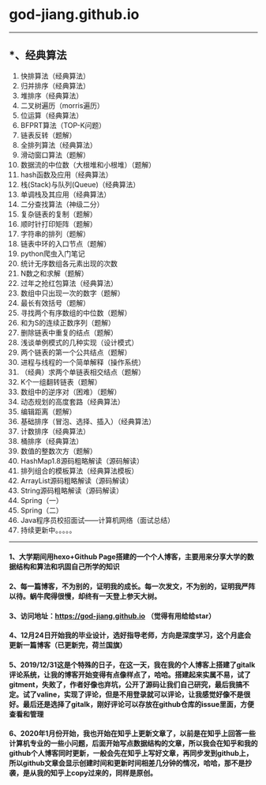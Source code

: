 # god-jiang.github.io

------



## *、经典算法

1. 快排算法（经典算法）
2. 归并排序（经典算法）
3. 堆排序（经典算法）
4. 二叉树遍历（morris遍历）
5. 位运算（经典算法）
6. BFPRT算法（TOP-K问题）
7. 链表反转（题解）
8. 全排列算法（经典算法）
9. 滑动窗口算法（题解）
10. 数据流的中位数（大根堆和小根堆）（题解）
11. hash函数及应用（经典算法）
12. 栈(Stack)与队列(Queue)（经典算法）
13. 单调栈及其应用（经典算法）
14. 二分查找算法（神级二分）
15. 复杂链表的复制（题解）
16. 顺时针打印矩阵（题解）
17. 字符串的排列（题解）
18. 链表中环的入口节点（题解）
19. python爬虫入门笔记
20. 统计无序数组各元素出现的次数
21. N数之和求解（题解）
22. 过年之抢红包算法（经典算法）
23. 数组中只出现一次的数字（题解）
24. 最长有效括号（题解）
25. 寻找两个有序数组的中位数（题解）
26. 和为S的连续正数序列（题解）
27. 删除链表中重复的结点（题解）
28. 浅谈单例模式的几种实现（设计模式）
29. 两个链表的第一个公共结点（题解）
30. 进程与线程的一个简单解释（操作系统）
31. （经典）求两个单链表相交结点（题解）
32. K个一组翻转链表（题解）
33. 数组中的逆序对（困难）（题解）
34. 动态规划的高度套路（经典算法）
35. 编辑距离（题解）
36. 基础排序（冒泡、选择、插入）（经典算法）
37. 计数排序（经典算法）
38. 桶排序（经典算法）
39. 数值的整数次方（题解）
40. HashMap1.8源码粗略解读（源码解读）
41. 排列组合的模板算法（经典算法模板）
42. ArrayList源码粗略解读（源码解读）
43. String源码粗略解读（源码解读）
44. Spring（一）
45. Spring（二）
46. Java程序员校招面试——计算机网络（面试总结）
47. 持续更新中。。。。。

------



#### 1、大学期间用hexo+Github Page搭建的一个个人博客，主要用来分享大学的数据结构和算法和巩固自己所学的知识



#### 2、每一篇博客，不为别的，证明我的成长。每一次发文，不为别的，证明我严阵以待。蜗牛爬得很慢，却终有一天登上参天大树。



#### 3、访问地址：https://god-jiang.github.io  （觉得有用给给star）



#### 4、12月24日开始我的毕业设计，选好指导老师，方向是深度学习，这个月底会更新一篇博客（已更新完，荷兰国旗）



#### 5、2019/12/31这是个特殊的日子，在这一天，我在我的个人博客上搭建了gitalk评论系统，让我的博客开始变得有点像样点了，哈哈。搭建起来实属不易，试了gitment，失败了，作者好像也弃坑，公开了源码让我们自己研究，最后我搞不定。试了valine，实现了评论，但是不用登录就可以评论，让我感觉好像不是很好。最后还是选择了gitalk，刚好评论可以存放在github仓库的issue里面，方便查看和管理



#### 6、2020年1月份开始，我也开始在知乎上更新文章了，以前是在知乎上回答一些计算机专业的一些小问题，后面开始写点数据结构的文章，所以我会在知乎和我的github个人博客同时更新，一般会先在知乎上写好文章，再同步发到github上，所以github文章会显示创建时间和更新时间相差几分钟的情况，哈哈，那不是抄袭，是从我的知乎上copy过来的，同样是原创。